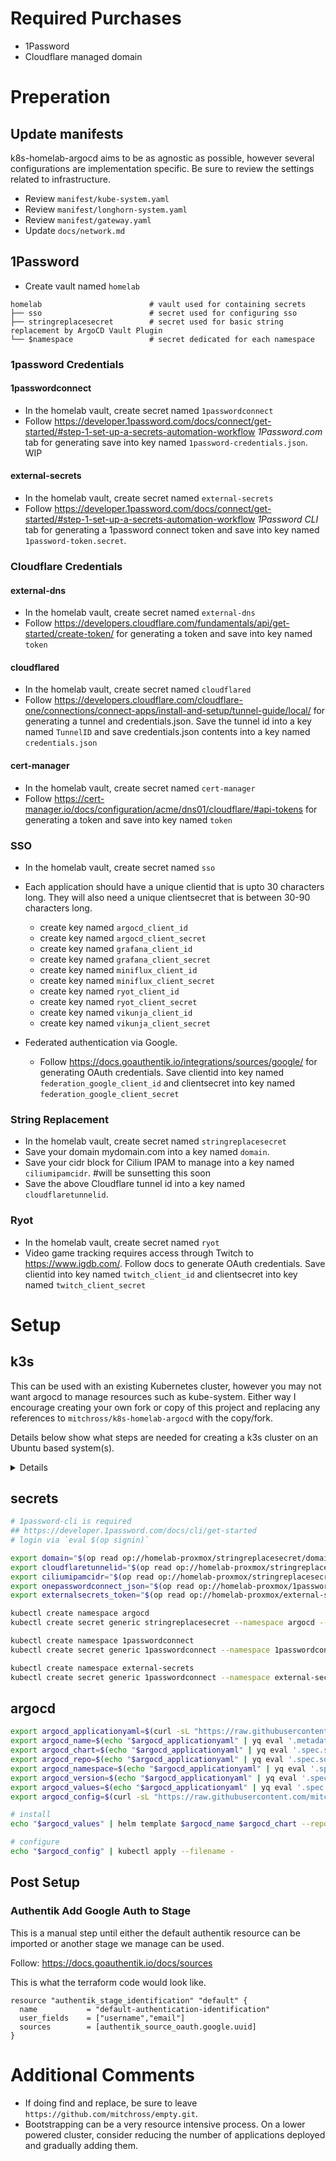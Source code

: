 # Required Purchases
- 1Password
- Cloudflare managed domain

# Preperation

## Update manifests
k8s-homelab-argocd aims to be as agnostic as possible, however several configurations are implementation specific.  Be sure to review the settings related to infrastructure.
- Review `manifest/kube-system.yaml`
- Review `manifest/longhorn-system.yaml`
- Review `manifest/gateway.yaml`
- Update `docs/network.md`

## 1Password
- Create vault named `homelab`
```
homelab                        # vault used for containing secrets
├── sso                        # secret used for configuring sso
├── stringreplacesecret        # secret used for basic string replacement by ArgoCD Vault Plugin
└── $namespace                 # secret dedicated for each namespace
```

### 1password Credentials
#### 1passwordconnect
- In the homelab vault, create secret named `1passwordconnect`
- Follow https://developer.1password.com/docs/connect/get-started/#step-1-set-up-a-secrets-automation-workflow _1Password.com_ tab for generating save into key named `1password-credentials.json`. WIP

#### external-secrets
- In the homelab vault, create secret named `external-secrets`
- Follow https://developer.1password.com/docs/connect/get-started/#step-1-set-up-a-secrets-automation-workflow _1Password CLI_ tab for generating a 1password connect token and save into key named `1password-token.secret`.

### Cloudflare Credentials

#### external-dns
- In the homelab vault, create secret named `external-dns`
- Follow https://developers.cloudflare.com/fundamentals/api/get-started/create-token/ for generating a token and save into key named `token`

#### cloudflared
- In the homelab vault, create secret named `cloudflared`
- Follow https://developers.cloudflare.com/cloudflare-one/connections/connect-apps/install-and-setup/tunnel-guide/local/ for generating a tunnel and credentials.json. Save the tunnel id into a key named `TunnelID` and save credentials.json contents into a key named `credentials.json`

#### cert-manager
- In the homelab vault, create secret named `cert-manager`
- Follow https://cert-manager.io/docs/configuration/acme/dns01/cloudflare/#api-tokens for generating a token and save into key named `token`

### SSO
- In the homelab vault, create secret named `sso`

- Each application should have a unique clientid that is upto 30 characters long. They will also need a unique clientsecret that is between 30-90 characters long.
  - create key named `argocd_client_id`
  - create key named `argocd_client_secret`
  - create key named `grafana_client_id`
  - create key named `grafana_client_secret`
  - create key named `miniflux_client_id`
  - create key named `miniflux_client_secret`
  - create key named `ryot_client_id`
  - create key named `ryot_client_secret`
  - create key named `vikunja_client_id`
  - create key named `vikunja_client_secret`
- Federated authentication via Google.
  - Follow https://docs.goauthentik.io/integrations/sources/google/ for generating OAuth credentials.  Save clientid into key named `federation_google_client_id` and clientsecret into key named `federation_google_client_secret`

### String Replacement
- In the homelab vault, create secret named `stringreplacesecret`
- Save your domain mydomain.com into a key named `domain`. 
- Save your cidr block for Cilium IPAM to manage into a key named `ciliumipamcidr`. #will be sunsetting this soon
- Save the above Cloudflare tunnel id into a key named `cloudflaretunnelid`.


### Ryot
- In the homelab vault, create secret named `ryot`
- Video game tracking requires access through Twitch to https://www.igdb.com/.  Follow docs to generate OAuth credentials.  Save clientid into key named `twitch_client_id` and clientsecret into key named `twitch_client_secret` 

# Setup

## k3s
This can be used with an existing Kubernetes cluster, however you may not want argocd to manage resources such as kube-system.  Either way I encourage creating your own fork or copy of this project and replacing any references to `mitchross/k8s-homelab-argocd` with the copy/fork.

Details below show what steps are needed for creating a k3s cluster on an Ubuntu based system(s).
<details>

```bash
# REQUIRED PACKAGES
# yq
wget https://github.com/mikefarah/yq/releases/latest/download/yq_linux_arm64 -O /usr/bin/yq && chmod +x /usr/bin/yq
# helm
curl https://raw.githubusercontent.com/helm/helm/main/scripts/get-helm-3 | bash


# NODE
## packages for k3s/longhorn
apt update
apt install -y curl open-iscsi nfs-common

# workaround for multipath automounting Longhorn volumes
## https://longhorn.io/kb/troubleshooting-volume-with-multipath/
cat << 'EOF' >> /etc/multipath.conf
blacklist {
    devnode "^sd[a-z0-9]+"
}
EOF
systemctl restart multipathd.service

# workaround for cilium not loading packages, dependent upon OS
## https://github.com/cilium/cilium/issues/25021
modprobe iptable_raw
modprobe xt_socket

cat << 'EOF' > /etc/modules-load.d/cilium.conf
xt_socket
iptable_raw
EOF



export SETUP_NODEIP=192.168.10.100
export SETUP_CLUSTERTOKEN=chickennuggets20202020

# CREATE MASTER NODE
curl -sfL https://get.k3s.io | INSTALL_K3S_VERSION="v1.30.1+k3s1" INSTALL_K3S_EXEC="--node-ip $SETUP_NODEIP --disable=coredns,flannel,local-storage,metrics-server,servicelb,traefik --flannel-backend='none' --disable-network-policy --disable-cloud-controller --disable-kube-proxy" K3S_TOKEN=$SETUP_CLUSTERTOKEN K3S_KUBECONFIG_MODE=644 sh -s -
kubectl taint nodes rk1-01 node-role.kubernetes.io/control-plane:NoSchedule


# INSTALL CILIUM
export cilium_applicationyaml=$(curl -sL "https://raw.githubusercontent.com/mitchross/k8s-homelab-argocd/main/manifest/kube-system.yaml" | yq eval-all '. | select(.metadata.name == "cilium" and .kind == "Application")' -)
export cilium_name=$(echo "$cilium_applicationyaml" | yq eval '.metadata.name' -)
export cilium_chart=$(echo "$cilium_applicationyaml" | yq eval '.spec.source.chart' -)
export cilium_repo=$(echo "$cilium_applicationyaml" | yq eval '.spec.source.repoURL' -)
export cilium_namespace=$(echo "$cilium_applicationyaml" | yq eval '.spec.destination.namespace' -)
export cilium_version=$(echo "$cilium_applicationyaml" | yq eval '.spec.source.targetRevision' -)
export cilium_values=$(echo "$cilium_applicationyaml" | yq eval '.spec.source.helm.valuesObject' - | yq eval 'del(.gatewayAPI)' - | yq eval 'del(.ingressController)' -)

echo "$cilium_values" | helm template $cilium_name $cilium_chart --repo $cilium_repo --version $cilium_version --namespace $cilium_namespace --values - | kubectl apply --filename -

# INSTALL COREDNS
export coredns_applicationyaml=$(curl -sL "https://raw.githubusercontent.com/mitchross/k8s-homelab-argocd/main/manifest/kube-system.yaml" | yq eval-all '. | select(.metadata.name == "coredns" and .kind == "Application")' -)
export coredns_name=$(echo "$coredns_applicationyaml" | yq eval '.metadata.name' -)
export coredns_chart=$(echo "$coredns_applicationyaml" | yq eval '.spec.source.chart' -)
export coredns_repo=$(echo "$coredns_applicationyaml" | yq eval '.spec.source.repoURL' -)
export coredns_namespace=$(echo "$coredns_applicationyaml" | yq eval '.spec.destination.namespace' -)
export coredns_version=$(echo "$coredns_applicationyaml" | yq eval '.spec.source.targetRevision' -)
export coredns_values=$(echo "$coredns_applicationyaml" | yq eval '.spec.source.helm.valuesObject' -)

echo "$coredns_values" | helm template $coredns_name $coredns_chart --repo $coredns_repo --version $coredns_version --namespace $coredns_namespace --values - | kubectl apply --namespace $coredns_namespace --filename -


# JOIN NODES TO CLUSTER
curl -sfL https://get.k3s.io | INSTALL_K3S_VERSION="v1.30.0+k3s1" K3S_URL=https://$SETUP_NODEIP:6443 K3S_TOKEN=$SETUP_CLUSTERTOKEN sh -
# LABEL NODES AS WORKERS
kubectl label nodes mynodename kubernetes.io/role=worker
```
</details>

## secrets
```bash
# 1password-cli is required
## https://developer.1password.com/docs/cli/get-started
# login via `eval $(op signin)`

export domain="$(op read op://homelab-proxmox/stringreplacesecret/domain)"
export cloudflaretunnelid="$(op read op://homelab-proxmox/stringreplacesecret/cloudflaretunnelid)"
export ciliumipamcidr="$(op read op://homelab-proxmox/stringreplacesecret/ciliumipamcidr)"
export onepasswordconnect_json="$(op read op://homelab-proxmox/1passwordconnect/1password-credentials.json | base64)"
export externalsecrets_token="$(op read op://homelab-proxmox/external-secrets/token)"

kubectl create namespace argocd
kubectl create secret generic stringreplacesecret --namespace argocd --from-literal domain=$domain --from-literal cloudflaretunnelid=$cloudflaretunnelid --from-literal ciliumipamcidr=$ciliumipamcidr

kubectl create namespace 1passwordconnect
kubectl create secret generic 1passwordconnect --namespace 1passwordconnect --from-literal 1password-credentials.json="$onepasswordconnect_json"

kubectl create namespace external-secrets
kubectl create secret generic 1passwordconnect --namespace external-secrets --from-literal token=$externalsecrets_token
```

## argocd
```bash
export argocd_applicationyaml=$(curl -sL "https://raw.githubusercontent.com/mitchross/k8s-homelab-argocd/main/manifest/argocd.yaml" | yq eval-all '. | select(.metadata.name == "argocd" and .kind == "Application")' -)
export argocd_name=$(echo "$argocd_applicationyaml" | yq eval '.metadata.name' -)
export argocd_chart=$(echo "$argocd_applicationyaml" | yq eval '.spec.source.chart' -)
export argocd_repo=$(echo "$argocd_applicationyaml" | yq eval '.spec.source.repoURL' -)
export argocd_namespace=$(echo "$argocd_applicationyaml" | yq eval '.spec.destination.namespace' -)
export argocd_version=$(echo "$argocd_applicationyaml" | yq eval '.spec.source.targetRevision' -)
export argocd_values=$(echo "$argocd_applicationyaml" | yq eval '.spec.source.helm.valuesObject' - | yq eval 'del(.configs.cm)' -)
export argocd_config=$(curl -sL "https://raw.githubusercontent.com/mitchross/k8s-homelab-argocd/main/manifest/argocd.yaml" | yq eval-all '. | select(.kind == "AppProject" or .kind == "ApplicationSet")' -)

# install
echo "$argocd_values" | helm template $argocd_name $argocd_chart --repo $argocd_repo --version $argocd_version --namespace $argocd_namespace --values - | kubectl apply --namespace $argocd_namespace --filename -

# configure
echo "$argocd_config" | kubectl apply --filename -
```
## Post Setup
### Authentik Add Google Auth to Stage
This is a manual step until either the default authentik resource can be imported or another stage we manage can be used.

Follow: https://docs.goauthentik.io/docs/sources

This is what the terraform code would look like.
```hcl
resource "authentik_stage_identification" "default" {
  name           = "default-authentication-identification"
  user_fields    = ["username","email"]
  sources        = [authentik_source_oauth.google.uuid]
}
```

# Additional Comments
* If doing find and replace, be sure to leave `https://github.com/mitchross/empty.git`.
* Bootstrapping can be a very resource intensive process.  On a lower powered cluster, consider reducing the number of applications deployed and gradually adding them.
